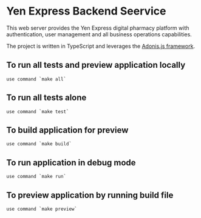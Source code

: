 # Yen Express Backend Seervice

This web server provides the Yen Express digital pharmacy platform with authentication, user management and all business operations capabilities.


The project is written in TypeScript and leverages the [Adonis.js framework](https://adonisjs.com/).


## To run all tests and preview application locally

    use command `make all`

## To run all tests alone

    use command `make test`

## To build application for preview

    use command `make build`

## To run application in debug mode

    use command `make run`

## To preview application by running build file

    use command `make preview`